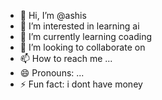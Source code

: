 - 👋 Hi, I’m @ashis
- 👀 I’m interested in learning ai  
- 🌱 I’m currently learning coading 
- 💞️ I’m looking to collaborate on 
- 📫 How to reach me ...
- 😄 Pronouns: ...
- ⚡ Fun fact:  i dont have money

<!---
ashis4ashis/ashis4ashis is a ✨ special ✨ repository because its `README.md` (this file) appears on your GitHub profile.
You can click the Preview link to take a look at your changes.
--->
